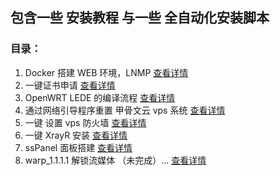 ## 包含一些 安装教程 与一些 全自动化安装脚本

### 目录：

1. Docker 搭建 WEB 环境，LNMP [查看详情](https://github.com/Sam-Mey/some_project/tree/main/Docker-LNMP)
2. 一键证书申请 [查看详情](https://github.com/Sam-Mey/some_project/tree/main/EasySSL)
3. OpenWRT LEDE 的编译流程 [查看详情](https://github.com/Sam-Mey/some_project/tree/main/OpenWRT-LEDE)
4. 通过网络引导程序重置 甲骨文云 vps 系统 [查看详情](https://github.com/Sam-Mey/some_project/tree/main/Oracle_VPS_netboot)
5. 一键 设置 vps 防火墙 [查看详情](https://github.com/Sam-Mey/some_project/tree/main/WAF-Rules)
6. 一键 XrayR 安装 [查看详情](https://github.com/Sam-Mey/some_project/tree/main/XrayR)
7. ssPanel 面板搭建 [查看详情](https://github.com/Sam-Mey/some_project/tree/main/ssPanel)
8. warp_1.1.1.1 解锁流媒体 （未完成）... [查看详情](https://github.com/Sam-Mey/some_project/tree/main/warp_1.1.1.1)
